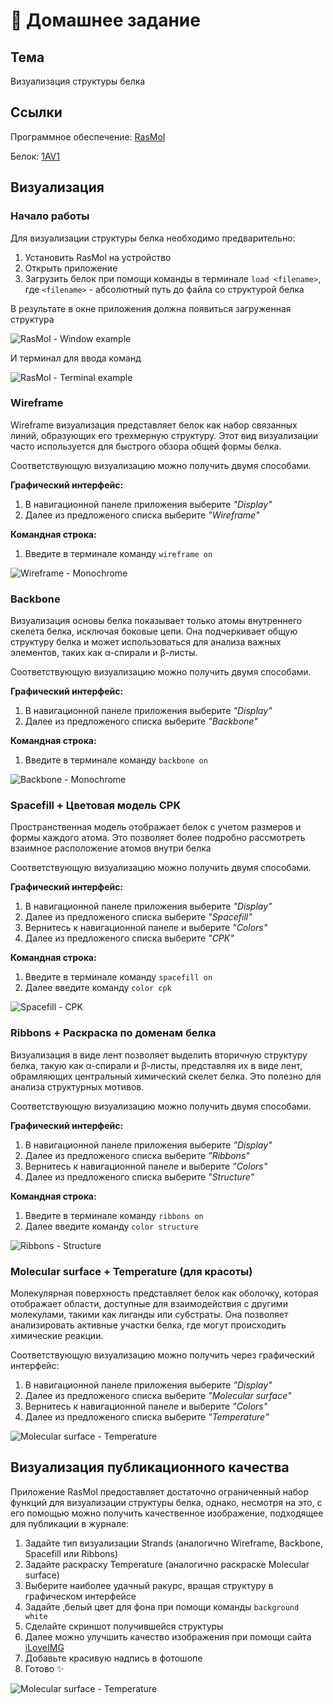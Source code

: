 # 🔬 Домашнее задание

## Тема

Визуализация структуры белка

## Ссылки

Программное обеспечение: [RasMol](http://www.openrasmol.org/)

Белок: [1AV1](https://www.rcsb.org/structure/1AV1)

## Визуализация

### Начало работы

Для визуализации структуры белка необходимо предварительно:

1. Установить RasMol на устройство
2. Открыть приложение
3. Загрузить белок при помощи команды в терминале `load <filename>`, где `<filename>` - абсолютный путь до файла со структурой белка

В результате в окне приложения должна появиться загруженная структура

![RasMol - Window example](./RasMol%20-%20Window%20example.png)

И терминал для ввода команд

![RasMol - Terminal example](./RasMol%20-%20Terminal%20example.png)

### Wireframe

Wireframe визуализация представляет белок как набор связанных линий, образующих его трехмерную структуру. Этот вид визуализации часто используется для быстрого обзора общей формы белка.

Соответствующую визуализацию можно получить двумя способами.

**Графический интерфейс:**

1. В навигационной панеле приложения выберите _"Display"_
2. Далее из предложеного списка выберите _"Wireframe"_

**Командная строка:**

1. Введите в терминале команду `wireframe on`

![Wireframe - Monochrome](./Wireframe%20-%20Monochrome.png)

### Backbone

Визуализация основы белка показывает только атомы внутреннего скелета белка, исключая боковые цепи. Она подчеркивает общую структуру белка и может использоваться для анализа важных элементов, таких как α-спирали и β-листы.

Соответствующую визуализацию можно получить двумя способами.

**Графический интерфейс:**

1. В навигационной панеле приложения выберите _"Display"_
2. Далее из предложеного списка выберите _"Backbone"_

**Командная строка:**

1. Введите в терминале команду `backbone on`

![Backbone - Monochrome](./Backbone%20-%20Monochrome.png)

### Spacefill + Цветовая модель CPK

Пространственная модель отображает белок с учетом размеров и формы каждого атома. Это позволяет более подробно рассмотреть взаимное расположение атомов внутри белка

Соответствующую визуализацию можно получить двумя способами.

**Графический интерфейс:**

1. В навигационной панеле приложения выберите _"Display"_
2. Далее из предложеного списка выберите _"Spacefill"_
3. Вернитесь к навигационной панеле и выберите _"Colors"_
4. Далее из предложеного списка выберите _"CPK"_

**Командная строка:**

1. Введите в терминале команду `spacefill on`
2. Далее введите команду `color cpk`

![Spacefill - CPK](./Spacefill%20-%20CPK.png)

### Ribbons + Раскраска по доменам белка

Визуализация в виде лент позволяет выделить вторичную структуру белка, такую как α-спирали и β-листы, представляя их в виде лент, обрамляющих центральный химический скелет белка. Это полезно для анализа структурных мотивов.

Соответствующую визуализацию можно получить двумя способами.

**Графический интерфейс:**

1. В навигационной панеле приложения выберите _"Display"_
2. Далее из предложеного списка выберите _"Ribbons"_
3. Вернитесь к навигационной панеле и выберите _"Colors"_
4. Далее из предложеного списка выберите _"Structure"_

**Командная строка:**

1. Введите в терминале команду `ribbons on`
2. Далее введите команду `color structure`

![Ribbons - Structure](./Ribbons%20-%20Structure.png)

### Molecular surface + Temperature (для красоты)

Молекулярная поверхность представляет белок как оболочку, которая отображает области, доступные для взаимодействия с другими молекулами, такими как лиганды или субстраты. Она позволяет анализировать активные участки белка, где могут происходить химические реакции.

Соответствующую визуализацию можно получить через графический интерфейс:

1. В навигационной панеле приложения выберите _"Display"_
2. Далее из предложеного списка выберите _"Molecular surface"_
3. Вернитесь к навигационной панеле и выберите _"Colors"_
4. Далее из предложеного списка выберите _"Temperature"_

![Molecular surface - Temperature](./Molecular%20surface%20-%20Temperature.png)

## Визуализация публикационного качества

Приложение RasMol предоставляет достаточно ограниченный набор функций для визуализации структуры белка, однако, несмотря на это, с его помощью можно получить качественное изображение, подходящее для публикации в журнале:

1. Задайте тип визуализации Strands (аналогично Wireframe, Backbone, Spacefill или Ribbons)
2. Задайте раскраску Temperature (аналогично раскраске Molecular surface)
3. Выберите наиболее удачный ракурс, вращая структуру в графическом интерфейсе
4. Задайте ,белый цвет для фона при помощи команды `background white`
5. Сделайте скриншот получившейся структуры
6. Далее можно улучшить качество изображения при помощи сайта [iLoveIMG](https://www.iloveimg.com/ru/upscale-image)
7. Добавьте красивую надпись в фотошопе
8. Готово ✨

![Molecular surface - Temperature](./Publication%20quality%20image.png)
